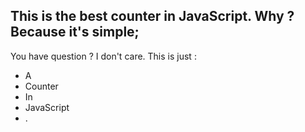 ## This is the best counter in JavaScript. Why ? Because it's simple;

You have question ? I don't care. This is just :


* A
* Counter
* In
* JavaScript
* .
